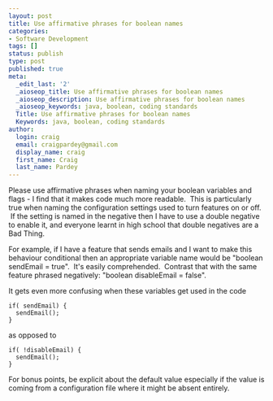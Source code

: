 ```yaml
---
layout: post
title: Use affirmative phrases for boolean names
categories:
- Software Development
tags: []
status: publish
type: post
published: true
meta:
  _edit_last: '2'
  _aioseop_title: Use affirmative phrases for boolean names
  _aioseop_description: Use affirmative phrases for boolean names
  _aioseop_keywords: java, boolean, coding standards
  Title: Use affirmative phrases for boolean names
  Keywords: java, boolean, coding standards
author:
  login: craig
  email: craigpardey@gmail.com
  display_name: craig
  first_name: Craig
  last_name: Pardey
---
```


Please use affirmative phrases when naming your boolean variables and flags -
I find that it makes code much more readable.  This is particularly true when
naming the configuration settings used to turn features on or off.  If the
setting is named in the negative then I have to use a double negative to
enable it, and everyone learnt in high school that double negatives are a Bad
Thing.

For example, if I have a feature that sends emails and I want to make this
behaviour conditional then an appropriate variable name would be "boolean
sendEmail = true".  It's easily comprehended.  Contrast that with the same
feature phrased negatively: "boolean disableEmail = false".

It gets even more confusing when these variables get used in the code

    
    
    if( sendEmail) {
      sendEmail();
    }

as opposed to

    
    
    if( !disableEmail) {
      sendEmail();
    }

For bonus points, be explicit about the default value especially if the value
is coming from a configuration file where it might be absent entirely.

